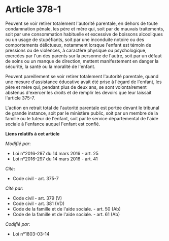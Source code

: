 # Article 378-1

Peuvent se voir retirer totalement l'autorité parentale, en dehors de toute condamnation pénale, les père et mère qui, soit
par de mauvais traitements, soit par une consommation habituelle et excessive de boissons alcooliques ou un usage de
stupéfiants, soit par une inconduite notoire ou des comportements délictueux, notamment lorsque l'enfant est témoin de
pressions ou de violences, à caractère physique ou psychologique, exercées par l'un des parents sur la personne de l'autre,
soit par un défaut de soins ou un manque de direction, mettent manifestement en danger la sécurité, la santé ou la moralité
de l'enfant. 

Peuvent pareillement se voir retirer totalement l'autorité parentale, quand une mesure d'assistance éducative avait été prise
à l'égard de l'enfant, les père et mère qui, pendant plus de deux ans, se sont volontairement abstenus d'exercer les droits
et de remplir les devoirs que leur laissait l'article 375-7.

L'action en retrait total de l'autorité parentale est portée devant le tribunal de grande instance, soit par le ministère
public, soit par un membre de la famille ou le tuteur de l'enfant, soit par le service départemental de l'aide sociale à
l'enfance auquel l'enfant est confié.

**Liens relatifs à cet article**

_Modifié par_:

  - Loi n°2016-297 du 14 mars 2016 - art. 25
  - Loi n°2016-297 du 14 mars 2016 - art. 41

_Cite_:

  - Code civil - art. 375-7

_Cité par_:

  - Code civil - art. 379 (V)
  - Code civil - art. 381 (VD)
  - Code de la famille et de l'aide sociale. - art. 50 (Ab)
  - Code de la famille et de l'aide sociale. - art. 61 (Ab)

_Codifié par_:

  - Loi n°1803-03-14
